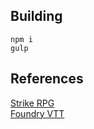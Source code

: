 ## Building
`npm i`\
`gulp`

## References
[Strike RPG][strike]\
[Foundry VTT][foundry]

[strike]: https://www.strikerpg.com/
[foundry]: https://foundryvtt.com/